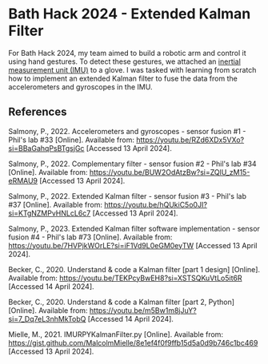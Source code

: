 # Bath Hack 2024 - Extended Kalman Filter

For Bath Hack 2024, my team aimed to build a robotic arm and control it using hand gestures. To detect these gestures, we attached an [inertial measurement unit (IMU)](https://www.jouav.com/blog/inertial-measurement-unit.html) to a glove. I was tasked with learning from scratch how to implement an extended Kalman filter to fuse the data from the accelerometers and gyroscopes in the IMU. 

## References

Salmony, P., 2022. Accelerometers and gyroscopes - sensor fusion #1 - Phil's lab #33 [Online]. Available from: https://youtu.be/RZd6XDx5VXo?si=BBaGahqPsBTgsjGc [Accessed 13 April 2024].

Salmony, P., 2022. Complementary filter - sensor fusion #2 - Phil's lab #34 [Online]. Available from: https://youtu.be/BUW2OdAtzBw?si=ZQlU_zM15-eRMAU9 [Accessed 13 April 2024].

Salmony, P., 2022. Extended Kalman filter - sensor fusion #3 - Phil's lab #37 [Online]. Available from: https://youtu.be/hQUkiC5o0JI?si=KTgNZMPvHNLcL6c7 [Accessed 13 April 2024].

Salmony, P., 2023. Extended Kalman filter software implementation - sensor fusion #4 - Phil's lab #73 [Online]. Available from: https://youtu.be/7HVPjkWOrLE?si=iF1Vd9L0eGM0eyTW [Accessed 13 April 2024].

Becker, C., 2020. Understand & code a Kalman filter [part 1 design] [Online]. Available from: https://youtu.be/TEKPcyBwEH8?si=XSTSQKuVtLo5it6R [Accessed 14 April 2024].

Becker, C., 2020. Understand & code a Kalman filter [part 2, Python] [Online]. Available from: https://youtu.be/m5Bw1m8jJuY?si=7_Dq7eL3nhMkTobQ [Accessed 14 April 2024].

Mielle, M., 2021. IMURPYKalmanFilter.py [Online]. Available from: https://gist.github.com/MalcolmMielle/8e1ef4f0f9ffb15d5a0d9b746c1bc469 [Accessed 13 April 2024].
